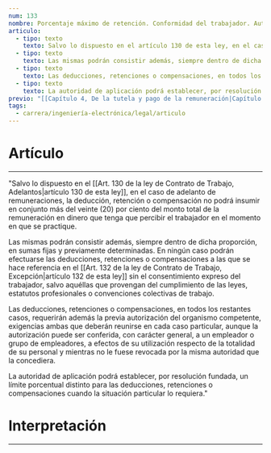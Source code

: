 ```yaml
---
num: 133
nombre: Porcentaje máximo de retención. Conformidad del trabajador. Autorización administrativa
articulo:
  - tipo: texto
    texto: Salvo lo dispuesto en el artículo 130 de esta ley, en el caso de adelanto de remuneraciones, la deducción, retención o compensación no podrá insumir en conjunto más del veinte (20) por ciento del monto total de la remuneración en dinero que tenga que percibir el trabajador en el momento en que se practique.
  - tipo: texto
    texto: Las mismas podrán consistir además, siempre dentro de dicha proporción, en sumas fijas y previamente determinadas. En ningún caso podrán efectuarse las deducciones, retenciones o compensaciones a las que se hace referencia en el artículo 132 de esta ley sin el consentimiento expreso del trabajador, salvo aquéllas que provengan del cumplimiento de las leyes, estatutos profesionales o convenciones colectivas de trabajo.
  - tipo: texto
    texto: Las deducciones, retenciones o compensaciones, en todos los restantes casos, requerirán además la previa autorización del organismo competente, exigencias ambas que deberán reunirse en cada caso particular, aunque la autorización puede ser conferida, con carácter general, a un empleador o grupo de empleadores, a efectos de su utilización respecto de la totalidad de su personal y mientras no le fuese revocada por la misma autoridad que la concediera.
  - tipo: texto
    texto: La autoridad de aplicación podrá establecer, por resolución fundada, un límite porcentual distinto para las deducciones, retenciones o compensaciones cuando la situación particular lo requiera.
previo: "[[Capítulo 4, De la tutela y pago de la remuneración|Capítulo 4, De la tutela y pago de la remuneración]]"
tags:
  - carrera/ingeniería-electrónica/legal/articulo
---
```

# Artículo
---
"Salvo lo dispuesto en el [[Art. 130 de la ley de Contrato de Trabajo, Adelantos|artículo 130 de esta ley]], en el caso de adelanto de remuneraciones, la deducción, retención o compensación no podrá insumir en conjunto más del veinte (20) por ciento del monto total de la remuneración en dinero que tenga que percibir el trabajador en el momento en que se practique.

Las mismas podrán consistir además, siempre dentro de dicha proporción, en sumas fijas y previamente determinadas. En ningún caso podrán efectuarse las deducciones, retenciones o compensaciones a las que se hace referencia en el [[Art. 132 de la ley de Contrato de Trabajo, Excepción|artículo 132 de esta ley]] sin el consentimiento expreso del trabajador, salvo aquéllas que provengan del cumplimiento de las leyes, estatutos profesionales o convenciones colectivas de trabajo.

Las deducciones, retenciones o compensaciones, en todos los restantes casos, requerirán además la previa autorización del organismo competente, exigencias ambas que deberán reunirse en cada caso particular, aunque la autorización puede ser conferida, con carácter general, a un empleador o grupo de empleadores, a efectos de su utilización respecto de la totalidad de su personal y mientras no le fuese revocada por la misma autoridad que la concediera.

La autoridad de aplicación podrá establecer, por resolución fundada, un límite porcentual distinto para las deducciones, retenciones o compensaciones cuando la situación particular lo requiera."

# Interpretación
---


